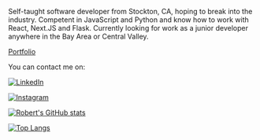 Self-taught software developer from Stockton, CA, hoping to break into the industry. Competent in JavaScript and Python and know how to work with React, Next.JS and Flask. Currently looking for work as a junior developer anywhere in the Bay Area or Central Valley.

[Portfolio](https://robertjhull.github.io/)

You can contact me on:

[![LinkedIn](https://img.shields.io/badge/LinkedIn-0077B5?style=for-the-badge&logo=linkedin&logoColor=white)](https://www.linkedin.com/in/robert-hull-0466b288/)

[![Instagram](https://img.shields.io/badge/Instagram-E4405F?style=for-the-badge&logo=instagram&logoColor=white)](https://www.instagram.com/theonlyroberthull/)

[![Robert's GitHub stats](https://github-readme-stats.vercel.app/api?username=robertjhull&show_icons=true&theme=gruvbox)](https://github.com/anuraghazra/github-readme-stats)

[![Top Langs](https://github-readme-stats.vercel.app/api/top-langs/?username=robertjhull)](https://github.com/anuraghazra/github-readme-stats)

